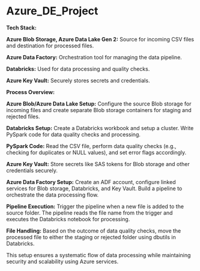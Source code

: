 # Azure_DE_Project

**Tech Stack:**

**Azure Blob Storage, Azure Data Lake Gen 2:** Source for incoming CSV files and destination for processed files.

**Azure Data Factory:** Orchestration tool for managing the data pipeline.

**Databricks:** Used for data processing and quality checks.

**Azure Key Vault:** Securely stores secrets and credentials.


****Process Overview:****

**Azure Blob/Azure Data Lake Setup:**
Configure the source Blob storage for incoming files and create separate Blob storage containers for staging and rejected files.

**Databricks Setup:**
Create a Databricks workbook and setup a cluster. Write PySpark code for data quality checks and processing.

**PySpark Code:**
Read the CSV file, perform data quality checks (e.g., checking for duplicates or NULL values), and set error flags accordingly.

**Azure Key Vault:**
Store secrets like SAS tokens for Blob storage and other credentials securely.

**Azure Data Factory Setup:**
Create an ADF account, configure linked services for Blob storage, Databricks, and Key Vault. Build a pipeline to orchestrate the data processing flow.

**Pipeline Execution:**
Trigger the pipeline when a new file is added to the source folder. The pipeline reads the file name from the trigger and executes the Databricks notebook for processing.

**File Handling:** 
Based on the outcome of data quality checks, move the processed file to either the staging or rejected folder using dbutils in Databricks.

This setup ensures a systematic flow of data processing while maintaining security and scalability using Azure services.




